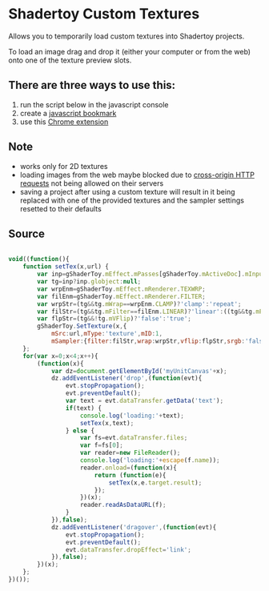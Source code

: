 # Shadertoy Custom Textures

Allows you to temporarily load custom textures into Shadertoy projects.

To load an image drag and drop it (either your computer or from the web) onto one of the texture preview slots.

## There are three ways to use this:
1. run the script below in the javascript console
2. create a [javascript bookmark](http://andrewhills.github.io/ShadertoyCustomTextures/bookmark.html)
3. use this [Chrome extension](https://chrome.google.com/webstore/detail/shadertoy-custom-texures/jgeibpcndpjboeebilehgbpkopkgkjda)

## Note
* works only for 2D textures
* loading images from the web maybe blocked due to [cross-origin HTTP requests](https://developer.mozilla.org/en-US/docs/Web/HTTP/Access_control_CORS) not being allowed on their servers
* saving a project after using a custom texture will result in it being replaced with one of the provided textures and the sampler settings resetted to their defaults

## Source

```javascript

void((function(){
    function setTex(x,url) {
		var inp=gShaderToy.mEffect.mPasses[gShaderToy.mActiveDoc].mInputs[x];
		var tg=inp?inp.globject:null;
		var wrpEnm=gShaderToy.mEffect.mRenderer.TEXWRP;
		var filEnm=gShaderToy.mEffect.mRenderer.FILTER;
		var wrpStr=(tg&&tg.mWrap==wrpEnm.CLAMP)?'clamp':'repeat';
		var filStr=(tg&&tg.mFilter==filEnm.LINEAR)?'linear':((tg&&tg.mFilter==filEnm.NONE)?'nearest':'mipmap');
		var flpStr=(tg&&!tg.mVFlip)?'false':'true';
        gShaderToy.SetTexture(x,{
            mSrc:url,mType:'texture',mID:1,
            mSampler:{filter:filStr,wrap:wrpStr,vflip:flpStr,srgb:'false',internal:'byte'}});
    };    
    for(var x=0;x<4;x++){
        (function(x){
            var dz=document.getElementById('myUnitCanvas'+x);
            dz.addEventListener('drop',(function(evt){
                evt.stopPropagation();
                evt.preventDefault();
                var text = evt.dataTransfer.getData('text');
                if(text) {
                    console.log('loading:'+text);
                    setTex(x,text);
                } else {
                    var fs=evt.dataTransfer.files;
                    var f=fs[0];
                    var reader=new FileReader();
                    console.log('loading:'+escape(f.name));
                    reader.onload=(function(x){
                        return (function(e){
                            setTex(x,e.target.result);
                        });
                    })(x);
                    reader.readAsDataURL(f);
                }
            }),false);
            dz.addEventListener('dragover',(function(evt){
                evt.stopPropagation();
                evt.preventDefault();
                evt.dataTransfer.dropEffect='link';
            }),false);
        })(x);
    };
})());

```
